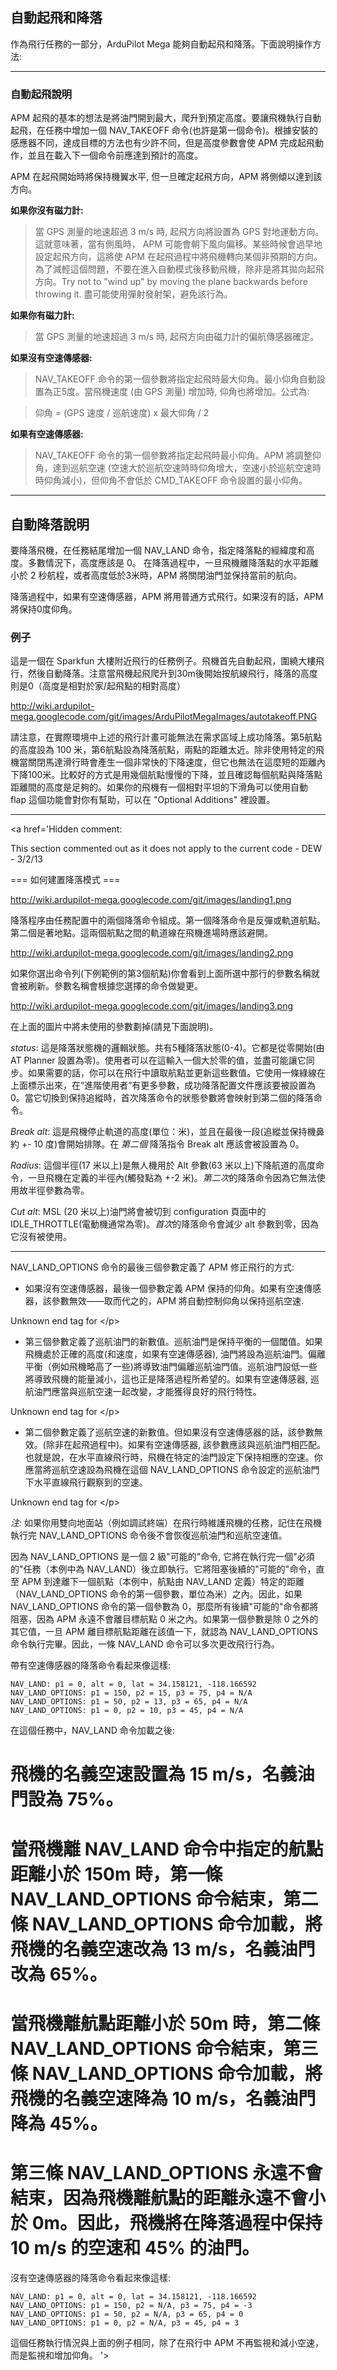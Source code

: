 ## 自動起飛和降落 ##

作為飛行任務的一部分，ArduPilot Mega 能夠自動起飛和降落。下面說明操作方法:

---

### 自動起飛說明 ###

APM 起飛的基本的想法是將油門開到最大，爬升到預定高度。要讓飛機執行自動起飛，在任務中增加一個 NAV\_TAKEOFF 命令(也許是第一個命令)。根據安裝的感應器不同，達成目標的方法也有少許不同，但是高度參數會使 APM 完成起飛動作，並且在載入下一個命令前應達到預計的高度。

APM 在起飛開始時將保持機翼水平, 但一旦確定起飛方向，APM 將側傾以達到該方向。

**如果你沒有磁力計:**

> 當 GPS 測量的地速超過 3 m/s 時, 起飛方向將設置為 GPS 對地運動方向。這就意味著，當有側風時， APM 可能會朝下風向偏移。某些時候會過早地設定起飛方向，這將使 APM 在起飛過程中將飛機轉向某個非預期的方向。為了減輕這個問題，不要在進入自動模式後移動飛機，除非是將其拋向起飛方向。Try not to "wind up" by moving the plane backwards before throwing it. 盡可能使用彈射發射架，避免該行為。

**如果你有磁力計:**

> 當 GPS 測量的地速超過 3 m/s 時, 起飛方向由磁力計的偏航傳感器確定。

**如果沒有空速傳感器:**

> NAV\_TAKEOFF 命令的第一個參數將指定起飛時最大仰角。最小仰角自動設置為正5度。當飛機速度 (由 GPS 測量) 增加時, 仰角也將增加。公式為:

> 仰角 = (GPS 速度 / 巡航速度) x 最大仰角 / 2

**如果有空速傳感器:**

> NAV\_TAKEOFF 命令的第一個參數將指定起飛時最小仰角。APM 將調整仰角，達到巡航空速 (空速大於巡航空速時時仰角增大，空速小於巡航空速時時仰角減小)，但仰角不會低於 CMD\_TAKEOFF 命令設置的最小仰角。


---


## 自動降落說明 ##


要降落飛機，在任務結尾增加一個 NAV\_LAND 命令，指定降落點的經緯度和高度。多數情況下，高度應該是 0。 在降落過程中，一旦飛機離降落點的水平距離小於 2 秒航程，或者高度低於3米時，APM 將關閉油門並保持當前的航向。

降落過程中，如果有空速傳感器，APM 將用普通方式飛行。如果沒有的話，APM將保持0度仰角。

### 例子 ###

這是一個在 Sparkfun 大樓附近飛行的任務例子。飛機首先自動起飛，圍繞大樓飛行，然後自動降落。注意當飛機起飛爬升到30m後開始按航線飛行，降落的高度則是0（高度是相對於家/起飛點的相對高度）

http://wiki.ardupilot-mega.googlecode.com/git/images/ArduPilotMegaImages/autotakeoff.PNG

請注意，在實際環境中上述的飛行計畫可能無法在需求區域上成功降落。第5航點的高度設為 100 米，第6航點設為降落航點，兩點的距離太近。除非使用特定的飛機當關閉馬達滑行時會產生一個非常快的下降速度，但它也無法在這麼短的距離內下降100米。比較好的方式是用幾個航點慢慢的下降，並且確認每個航點與降落點距離間的高度是足夠的。如果你的飛機有一個相對平坦的下滑角可以使用自動 flap 這個功能會對你有幫助，可以在 "Optional Additions" 裡設置。

---

<a href='Hidden comment: 

This section commented out as it does not apply to the current code - DEW - 3/2/13

=== 如何建置降落模式 ===

http://wiki.ardupilot-mega.googlecode.com/git/images/landing1.png

降落程序由任務配置中的兩個降落命令組成。第一個降落命令是反彈或軌道航點。第二個是著地點。這兩個航點之間的軌道線在飛機進場時應該避開。

http://wiki.ardupilot-mega.googlecode.com/git/images/landing2.png

如果你選出命令列(下例範例的第3個航點)你會看到上面所選中那行的參數名稱就會被刷新。參數名稱會根據您選擇的命令做變更。

http://wiki.ardupilot-mega.googlecode.com/git/images/landing3.png

在上面的圖片中將未使用的參數劃掉(請見下面說明)。

*status*: 這是降落狀態機的邏輯狀態。共有5種降落狀態(0-4)。它都是從零開始(由 AT Planner 設置為零)。使用者可以在這輸入一個大於零的值，並盡可能讓它同步。如果需要的話，你可以在飛行中讀取航點並更新這些數值。它使用一條綠線在上面標示出來，在“進階使用者”有更多參數，成功降落配置文件應該要被設置為0。當它切換到保持追縱時，首次降落命令的狀態參數將會映射到第二個的降落命令。

*Break alt*:  這是飛機停止軌道的高度(單位：米)，並且在最後一段(追縱並保持機鼻約 +- 10 度)會開始排隊。在 *第二個* 降落指令 Break alt 應該會被設置為 0。

*Radius*:  這個半徑(17 米以上)是無人機用於 Alt 參數(63 米以上)下降航道的高度命令，一旦飛機在定義的半徑內(觸發點為 +-2 米)。*第二次*的降落命令因為它無法使用故半徑參數為零。

*Cut alt*:  MSL (20 米以上)油門將會被切到 configuration 頁面中的 IDLE_THROTTLE(電動機通常為零)。*首次*的降落命令會減少 alt 參數到零，因為它沒有被使用。

-----------------






NAV_LAND_OPTIONS 命令的最後三個參數定義了 APM 修正飛行的方式:
* <p>如果沒有空速傳感器，最後一個參數定義 APM 保持的仰角。如果有空速傳感器，該參數無效——取而代之的，APM 將自動控制仰角以保持巡航空速.

Unknown end tag for &lt;/p&gt;


* <p>第三個參數定義了巡航油門的新數值。巡航油門是保持平衡的一個閾值。如果飛機處於正確的高度(和速度，如果有空速傳感器), 油門將設為巡航油門。偏離平衡（例如飛機略高了一些)將導致油門偏離巡航油門值。巡航油門設低一些將導致飛機的能量減小，這也正是降落過程所希望的。如果有空速傳感器, 巡航油門應當與巡航空速一起改變，才能獲得良好的飛行特性。

Unknown end tag for &lt;/p&gt;


* <p>第二個參數定義了巡航空速的新數值。但如果沒有空速傳感器的話，該參數無效。(除非在起飛過程中)。如果有空速傳感器, 該參數應該與巡航油門相匹配。也就是說，在水平直線飛行時，飛機在特定的油門設定下保持相應的空速。你應當將巡航空速設為飛機在這個 NAV_LAND_OPTIONS 命令設定的巡航油門下水平直線飛行觀察到的空速。

Unknown end tag for &lt;/p&gt;



*注:* 如果你用雙向地面站（例如調試終端）在飛行時維護飛機的任務，記住在飛機執行完 NAV_LAND_OPTIONS 命令後不會恢復巡航油門和巡航空速值。

因為 NAV_LAND_OPTIONS 是一個 2 級"可能的"命令, 它將在執行完一個"必須的"任務（本例中為 NAV_LAND）後立即執行。它將阻塞後續的"可能的"命令，直至 APM 到達離下一個航點（本例中，航點由 NAV_LAND 定義）特定的距離（NAV_LAND_OPTIONS 命令的第一個參數，單位為米）之內。因此，如果 NAV_LAND_OPTIONS 命令的第一個參數為 0，那麼所有後續"可能的"命令都將阻塞，因為 APM 永遠不會離目標航點 0 米之內。如果第一個參數是除 0 之外的其它值，一旦 APM 離目標航點距離在該值一下，就認為 NAV_LAND_OPTIONS 命令執行完畢。因此，一條 NAV_LAND 命令可以多次更改飛行行為。


帶有空速傳感器的降落命令看起來像這樣:

```
NAV_LAND: p1 = 0, alt = 0, lat = 34.158121, -118.166592
NAV_LAND_OPTIONS: p1 = 150, p2 = 15, p3 = 75, p4 = N/A
NAV_LAND_OPTIONS: p1 = 50, p2 = 13, p3 = 65, p4 = N/A
NAV_LAND_OPTIONS: p1 = 0, p2 = 10, p3 = 45, p4 = N/A
```

在這個任務中，NAV_LAND 命令加載之後:
# 飛機的名義空速設置為 15 m/s，名義油門設為 75%。
# 當飛機離 NAV_LAND 命令中指定的航點距離小於 150m 時，第一條 NAV_LAND_OPTIONS 命令結束，第二條 NAV_LAND_OPTIONS 命令加載，將飛機的名義空速改為 13 m/s，名義油門改為 65%。
# 當飛機離航點距離小於 50m 時，第二條 NAV_LAND_OPTIONS 命令結束，第三條 NAV_LAND_OPTIONS 命令加載，將飛機的名義空速降為 10 m/s，名義油門降為 45%。
# 第三條 NAV_LAND_OPTIONS 永遠不會結束，因為飛機離航點的距離永遠不會小於 0m。因此，飛機將在降落過程中保持 10 m/s 的空速和 45% 的油門。


沒有空速傳感器的降落命令看起來像這樣:

```
NAV_LAND: p1 = 0, alt = 0, lat = 34.158121, -118.166592
NAV_LAND_OPTIONS: p1 = 150, p2 = N/A, p3 = 75, p4 = -3
NAV_LAND_OPTIONS: p1 = 50, p2 = N/A, p3 = 65, p4 = 0
NAV_LAND_OPTIONS: p1 = 0, p2 = N/A, p3 = 45, p4 = 3
```

這個任務執行情況與上面的例子相同，除了在飛行中 APM 不再監視和減小空速，而是監視和增加仰角。
'></a>